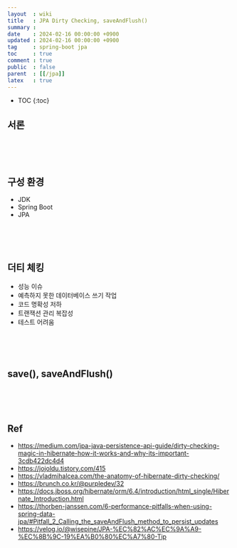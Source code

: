 ```yaml
---
layout  : wiki
title   : JPA Dirty Checking, saveAndFlush()
summary :
date    : 2024-02-16 00:00:00 +0900
updated : 2024-02-16 00:00:00 +0900
tag     : spring-boot jpa
toc     : true
comment : true
public  : false
parent  : [[/jpa]]
latex   : true
---
```

* TOC
{:toc}

## 서론

<br><br><br>

## 구성 환경

- JDK
- Spring Boot
- JPA

<br><br><br>

## 더티 체킹

- 성능 이슈
- 예측하지 못한 데이터베이스 쓰기 작업
- 코드 명확성 저하
- 트랜잭션 관리 복잡성
- 테스트 어려움


<br><br><br>


## save(), saveAndFlush()

<br><br><br>

  
## Ref

- https://medium.com/jpa-java-persistence-api-guide/dirty-checking-magic-in-hibernate-how-it-works-and-why-its-important-3cdb422dc4d4
- https://jojoldu.tistory.com/415
- https://vladmihalcea.com/the-anatomy-of-hibernate-dirty-checking/
- https://brunch.co.kr/@purpledev/32
- https://docs.jboss.org/hibernate/orm/6.4/introduction/html_single/Hibernate_Introduction.html
- https://thorben-janssen.com/6-performance-pitfalls-when-using-spring-data-jpa/#Pitfall_2_Calling_the_saveAndFlush_method_to_persist_updates
- https://velog.io/@wisepine/JPA-%EC%82%AC%EC%9A%A9-%EC%8B%9C-19%EA%B0%80%EC%A7%80-Tip